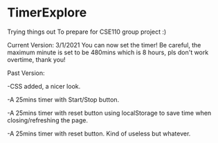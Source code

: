 # TimerExplore
Trying things out
To prepare for CSE110 group project :)



Current Version: 3/1/2021
  You can now set the timer! Be careful, the maximum minute is set to be 480mins which is 8 hours, pls don't work overtime, thank you!


Past Version:

-CSS added, a nicer look.

-A 25mins timer with Start/Stop button.

-A 25mins timer with reset button using localStorage to save time when closing/refreshing the page.

-A 25mins timer with reset button. Kind of useless but whatever.
